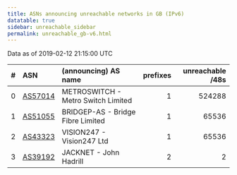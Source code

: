 ```yaml
---
title: ASNs announcing unreachable networks in GB (IPv6)
datatable: true
sidebar: unreachable_sidebar
permalink: unreachable_gb-v6.html
---
```


Data as of 2019-02-12 21:15:00 UTC


<div class="datatable-begin"></div>

|   # | ASN                                    | (announcing) AS name               |   prefixes |   unreachable /48s |
|----:|:---------------------------------------|:-----------------------------------|-----------:|-------------------:|
|   0 | [AS57014](unreachable_AS57014-v6.html) | METROSWITCH - Metro Switch Limited |          1 |             524288 |
|   1 | [AS51055](unreachable_AS51055-v6.html) | BRIDGEP-AS - Bridge Fibre Limited  |          1 |              65536 |
|   2 | [AS43323](unreachable_AS43323-v6.html) | VISION247 - Vision247 Ltd          |          1 |              65536 |
|   3 | [AS39192](unreachable_AS39192-v6.html) | JACKNET - John Hadrill             |          2 |                  2 |

<div class="datatable-end"></div>